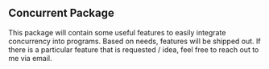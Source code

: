 ## Concurrent Package

This package will contain some useful features to easily integrate concurrency into programs.
Based on needs, features will be shipped out. If there is a particular feature that is requested / idea, 
feel free to reach out to me via email.
